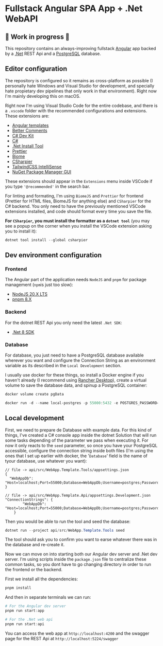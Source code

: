 # Fullstack Angular SPA App + .Net WebAPI

## :construction: Work in progress :construction:

This repository contains an always-improving fullstack [Angular](https://angular.io/) app backed by a [.Net](https://dotnet.microsoft.com/) REST Api and a [PostgreSQL](https://www.postgresql.org/) database.

## Editor configuration

The repository is configured so it remains as cross-platform as possible (I personally hate Windows and Visual Studio for development, and specially hate propietary dev pipelines that only work in that environment). Right now I'm mainly developing this on macOS.

Right now I'm using Visual Studio Code for the entire codebase, and there is a `.vscode` folder with the recommended configurations and extensions. These extensions are:

- [Angular templates](https://marketplace.visualstudio.com/items?itemName=Angular.ng-template)
- [Better Comments](https://marketplace.visualstudio.com/items?itemName=aaron-bond.better-comments)
- [C# Dev Kit](https://marketplace.visualstudio.com/items?itemName=ms-dotnettools.csdevkit)
- [C#](https://marketplace.visualstudio.com/items?itemName=ms-dotnettools.csharp)
- [.Net Install Tool](https://marketplace.visualstudio.com/items?itemName=ms-dotnettools.vscode-dotnet-runtime)
- [Prettier](https://marketplace.visualstudio.com/items?itemName=esbenp.prettier-vscode)
- [Biome](https://marketplace.visualstudio.com/items?itemName=biomejs.biome)
- [CSharpier](https://marketplace.visualstudio.com/items?itemName=csharpier.csharpier-vscode)
- [TailwindCSS IntelliSense](https://marketplace.visualstudio.com/items?itemName=bradlc.vscode-tailwindcss)
- [NuGet Package Manager GUI](https://marketplace.visualstudio.com/items?itemName=aliasadidev.nugetpackagemanagergui)

These extensions should appear in the `Extensions` menu inside VSCode if you type `'@recommended'` in the search bar.

For linting and formating, I'm using `BiomeJS` and `Prettier` for frontend (Prettier for HTML files, BiomeJS for anything else) and `CSharpier` for the C# backend. You only need to have the previously mentioned VSCode extensions installed, and code should format every time you save the file.

**For `CSharpier`, you must install the formatter as a `dotnet tool`** (you may see a popup on the corner when you install the VSCode extension asking you to install it):

```powershell
dotnet tool install --global csharpier
```

## Dev environment configuration

### Frontend

The Angular part of the application needs `NodeJS` and `pnpm` for package management (`npm`is just too slow):

- [NodeJS 20.X LTS](https://nodejs.org/en/download)
- [pnpm 8.X](https://pnpm.io/installation)

### Backend

For the dotnet REST Api you only need the latest `.Net SDK`:

- [.Net 8 SDK](https://dotnet.microsoft.com/en-us/download)

### Database

For database, you just need to have a PostgreSQL database available wherever you want and configure the Connection String as an environment variable as its described in the `Local Development` section.

I usually use docker for these things, so install a Docker engine if you haven't already (I recommend using [Rancher Desktop](https://rancherdesktop.io/)), create a virtual volume to save the database data, and spinup a PostgreSQL container:

```powershell
docker volume create pgData
```

```powershell
docker run -d --name local-postgres -p 55000:5432 -e POSTGRES_PASSWORD=postgrespw -e PGDATA=/var/lib/postgresql/data/pgdata -v pgData:/var/lib/postgresql/data postgres
```

## Local development

First, we need to prepare de Database with example data. For this kind of things, I've created a C# console app inside the dotnet Solution that will run some tasks depending of the parameter we pass when executing it. For now it only reacts to the `seed` parameter, so once you have your PostgreSQL accessible, configure the connection string inside both files (I'm using the ones that I set up earlier with docker, the '`Database`' field is the name of tyour database, use whatever you want):

```jsonc
// file -> api/src/WebApp.Template.Tools/appsettings.json
{
  "WebAppDb": "Host=localhost;Port=55000;Database=WebAppDb;Username=postgres;Password=postgrespw",
}
```

```jsonc
// file -> api/src/WebApp.Template.Api/appsettings.Development.json
"ConnectionStrings": {
		"WebAppDb": "Host=localhost;Port=55000;Database=WebAppDb;Username=postgres;Password=postgrespw"
	}
```

Then you would be able to run the tool and seed the database:

```powershell
dotnet run --project api/src/WebApp.Template.Tools seed
```

The tool should ask you to confirm you want to earse whatever there was in the database and re-create it.

Now we can move on into starting both our Angular dev server and .Net dev server. I'm using scripts inside the `package.json` file to centralize these common tasks, so you dont have to go changing directory in order to run the frontend or the backend.

First we install all the dependencies:

```powershell
pnpm install
```

And then in separate terminals we can run:

```powershell
# For the Angular dev server
pnpm run start:app
```

```powershell
# For the .Net web api
pnpm run start:api
```

You can access the web app at `http://localhost:4200` and the swagger page for the REST Api at `http://localhost:5224/swagger`
